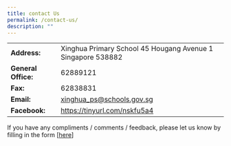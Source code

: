 ```yaml
---
title: contact Us
permalink: /contact-us/
description: ""
---
```

|                     |                                                               |
|---------------------|---------------------------------------------------------------|
| **Address:**        | Xinghua Primary School  45 Hougang Avenue 1  Singapore 538882 |
| **General Office:** | 62889121                                                      |
| **Fax:**            | 62838831                                                      |
| **Email:**          | xinghua_ps@schools.gov.sg                                     |
| **Facebook:**      | https://tinyurl.com/nskfu5a4                                  |

If you have any compliments / comments / feedback, please let us know by filling in the form [[here](https://form.gov.sg/63f85e87841276001204f8e3)]